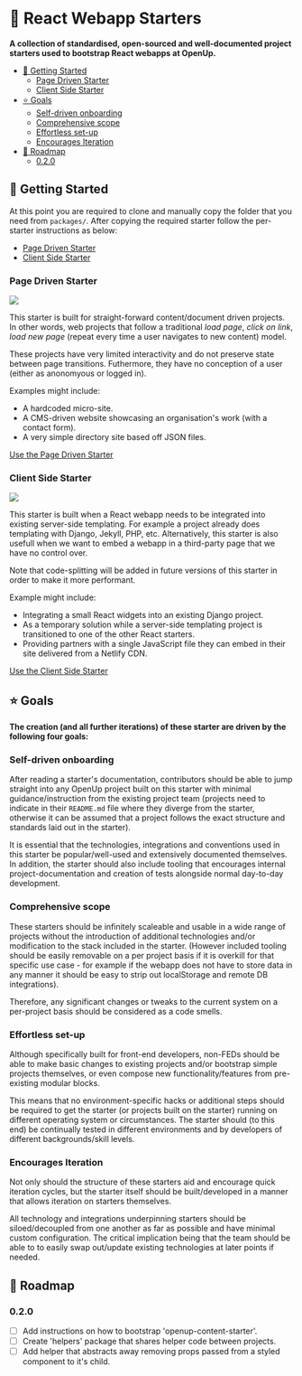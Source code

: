 # 🎁 React Webapp Starters

**A collection of standardised, open-sourced and well-documented project starters used to bootstrap React webapps at OpenUp.**

- [🚀 Getting Started](#%F0%9F%9A%80-getting-started)
  - [Page Driven Starter](#page-driven-starter)
  - [Client Side Starter](#client-side-starter)
- [⭐ Goals](#%E2%AD%90-goals)
  - [Self-driven onboarding](#self-driven-onboarding)
  - [Comprehensive scope](#comprehensive-scope)
  - [Effortless set-up](#effortless-set-up)
  - [Encourages Iteration](#encourages-iteration)
- [🚚 Roadmap](#%F0%9F%9A%9A-roadmap)
  - [0.2.0](#020)

## 🚀 Getting Started

At this point you are required to clone and manually copy the folder that you need from `packages/`. After copying the required starter follow the per-starter instructions as below:

- [Page Driven Starter](#page-driven-starter)
- [Client Side Starter](#)

### Page Driven Starter

[![](https://img.shields.io/badge/page--driven--starter-0.1.1-blue.svg)](https://github.com/OpenUpSA/react-webapp-starters/tree/master/docs/starters/page-driven-starter.md) 

This starter is built for straight-forward content/document driven projects. In other words, web projects that follow a traditional *load page*, *click on link*, *load new page* (repeat every time a user navigates to new content) model.

These projects have very limited interactivity and do not preserve state between page transitions. Futhermore, they have no conception of a user (either as anonomyous or logged in).

Examples might include:
- A hardcoded micro-site.
- A CMS-driven website showcasing an organisation's work (with a contact form).
- A very simple directory site based off JSON files.

[Use the Page Driven Starter](https://github.com/OpenUpSA/react-webapp-starters/tree/master/docs/starters/page-driven-starter.md)

### Client Side Starter

[![](https://img.shields.io/badge/client--side--starter-0.1.1-blue.svg)](https://github.com/OpenUpSA/react-webapp-starters/tree/master/docs/starters/client-side-starter.md) 

This starter is built when a React webapp needs to be integrated into existing server-side templating. For example a project already does templating with Django, Jekyll, PHP, etc. Alternatively, this starter is also usefull when we want to embed a webapp in a third-party page that we have no control over.

Note that code-splitting will be added in future versions of this starter in order to make it more performant.

Example might include:
- Integrating a small React widgets into an existing Django project.
- As a temporary solution while a server-side templating project is transitioned to one of the other React starters.
- Providing partners with a single JavaScript file they can embed in their site delivered from a Netlify CDN.

[Use the Client Side Starter](https://github.com/OpenUpSA/react-webapp-starters/tree/master/docs/starters/client-side-starter.md)

## ⭐ Goals
**The creation (and all further iterations) of these starter are driven by the following four goals:**

### Self-driven onboarding

After reading a starter's documentation, contributors should be able to jump straight into any OpenUp project built on this starter with minimal guidance/instruction from the existing project team (projects need to indicate in their `README.md` file where they diverge from the starter, otherwise it can be assumed that a project follows the exact structure and standards laid out in the starter).

It is essential that the technologies, integrations and conventions used in this starter be popular/well-used and extensively documented themselves. In addition, the starter should also include tooling that encourages internal project-documentation and creation of tests alongside normal day-to-day development.

### Comprehensive scope
These starters should be infinitely scaleable and usable in a wide range of projects without the introduction of additional technologies and/or modification to the stack included in the starter. (However included tooling should be easily removable on a per project basis if it is overkill for that specific use case - for example if the webapp does not have to store data in any manner it should be easy to strip out localStorage and remote DB integrations).

Therefore, any significant changes or tweaks to the current system on a per-project basis should be considered as a code smells.

### Effortless set-up
Although specifically built for front-end developers, non-FEDs should be able to make basic changes to existing projects and/or bootstrap simple projects themselves, or even compose new functionality/features from pre-existing modular blocks.

This means that no environment-specific hacks or additional steps should be required to get the starter (or projects built on the starter) running on different operating system or circumstances. The starter should (to this end) be continually tested in different environments and by developers of different backgrounds/skill levels.

### Encourages Iteration
Not only should the structure of these starters aid and encourage quick iteration cycles, but the starter itself should be built/developed in a manner that allows iteration on starters themselves.

All technology and integrations underpinning starters should be siloed/decoupled from one another as far as possible and have minimal custom configuration. The critical implication being that the team should be able to to easily swap out/update existing technologies at later points if needed.

## 🚚 Roadmap

### 0.2.0
- [ ] Add instructions on how to bootstrap 'openup-content-starter'.
- [ ] Create 'helpers' package that shares helper code between projects.
- [ ] Add helper that abstracts away removing props passed from a styled component to it's child.